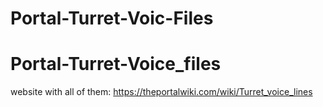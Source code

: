 # Portal-Turret-Voic-Files
# Portal-Turret-Voice_files

website with all of them: https://theportalwiki.com/wiki/Turret_voice_lines
